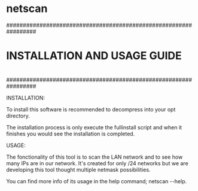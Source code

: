 # netscan

#################################################################
#                                                               #
#               INSTALLATION AND USAGE GUIDE                    #
#                                                               #
#################################################################



INSTALLATION:

To install this software is recommended to decompress into your opt directory.

The installation process is only execute the fullinstall script and when it finishes you would see the installation is completed.



USAGE:

The fonctionality of this tool is to scan the LAN network and to see how many IPs are in our network.
It's created for only /24 networks but we are developing this tool thought multiple netmask possibilities.

You can find more info of its usage in the help command; netscan --help.
